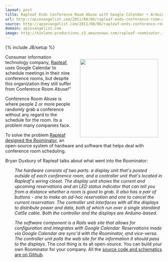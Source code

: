 ```yaml
---
layout: post
title: Rapleaf Ends Conference Room Abuse with Google Calendar + Arduino
url: http://apievangelist.com/2011/08/06/rapleaf-ends-conference-room-abuse-with-google-calendar-arduino/
source: http://apievangelist.com/2011/08/06/rapleaf-ends-conference-room-abuse-with-google-calendar-arduino/
domain: apievangelist.com
image: http://kinlane-productions.s3.amazonaws.com/rapleaf-roominator.jpg
---
```

{% include JB/setup %}<p><img style="padding: 15px;" src="http://kinlane-productions.s3.amazonaws.com/rapleaf-roominator.jpg" alt="" width="250" align="right" />Consumer information technology company, <a title="Rapleaf" href="http://www.rapleaf.com/">Rapleaf</a>, uses Google Calendar to schedule meetings in their nine conference rooms, but despite this organization they still suffer from Conference Room Abuse!"<p></p>
Conference Room Abuse is where people 2 or more people randomly grab a conference without any regard to the schedule for the room. Its a problem many companies face.<p></p>
To solve the problem <a title="Rapleaf designed the Roominator" href="http://blog.rapleaf.com/dev/2011/08/01/google-calendar-arduino-the-roominator/">Rapleaf designed the Roominator</a>, an open-source system of hardware and software that helps deal with conference room scheduling.<p></p>
Bryan Duxbury of Rapleaf talks about what went into the Roominator:
<p style="padding-left: 30px;"><em>The hardware consists of two parts: a display unit that's posted outside of each conference room, and a controller unit that's located in Rapleaf's wiring closet. The display unit shows the current and upcoming reservations and an LED status indicator that can tell you from a distance whether a room is good to grab. It also has a pair of buttons - one to make an ad-hoc reservation and one to cancel the current reservation. The controller unit interfaces with all the displays to distribute power and data, both of which run over a single standard Cat5e cable. Both the controller and the displays are Arduino-based.</em>
<p style="padding-left: 30px;"><em>The software component is a Rails web site that allows for configuration and integrates with Google Calendar. Reservations made via Google Calendar are sync'd with the Roominator, and vice-versa. The controller unit polls the web site for the information it should pass to the displays.</em>
The cool thing is its all open-source. You can build your own Roominator for your company. All the <a title="source code and schematics are on Github" href="https://github.com/bryanduxbury/roominator">source code and schematics are on Github</a>.</p>
